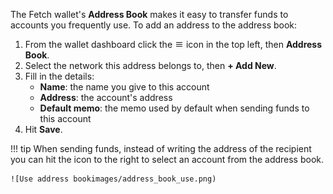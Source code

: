 
The Fetch wallet's **Address Book** makes it easy to transfer funds to accounts you frequently use. To add an address to the address book:

1. From the wallet dashboard click the ![Hamburger icon](images/hamburger.png) icon in the top left, then **Address Book**.
2. Select the network this address belongs to, then **+ Add New**.
4. Fill in the details:
    * **Name**: the name you give to this account  
    * **Address**: the account's address
    * **Default memo**: the memo used by default when sending funds to this account
5. Hit **Save**.

!!! tip
    When sending funds, instead of writing the address of the recipient you can hit the icon to the right to select an account from the address book.

    ![Use address bookimages/address_book_use.png)